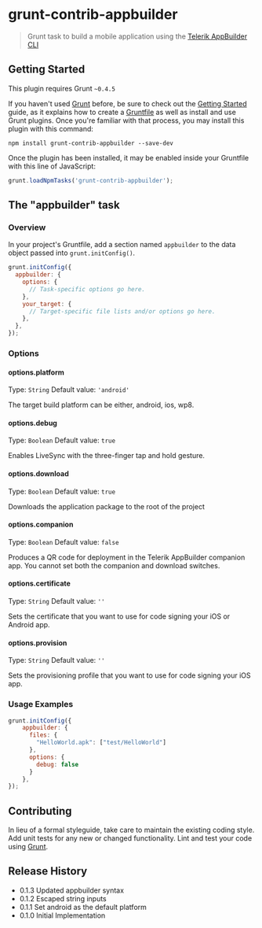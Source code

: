 # grunt-contrib-appbuilder

> Grunt task to build a mobile application using the [Telerik AppBuilder CLI](http://www.telerik.com/appbuilder/command-line-interface)

## Getting Started
This plugin requires Grunt `~0.4.5`

If you haven't used [Grunt](http://gruntjs.com/) before, be sure to check out the [Getting Started](http://gruntjs.com/getting-started) guide, as it explains how to create a [Gruntfile](http://gruntjs.com/sample-gruntfile) as well as install and use Grunt plugins. Once you're familiar with that process, you may install this plugin with this command:

```shell
npm install grunt-contrib-appbuilder --save-dev
```

Once the plugin has been installed, it may be enabled inside your Gruntfile with this line of JavaScript:

```js
grunt.loadNpmTasks('grunt-contrib-appbuilder');
```

## The "appbuilder" task

### Overview
In your project's Gruntfile, add a section named `appbuilder` to the data object passed into `grunt.initConfig()`.

```js
grunt.initConfig({
  appbuilder: {
    options: {
      // Task-specific options go here.
    },
    your_target: {
      // Target-specific file lists and/or options go here.
    },
  },
});
```

### Options

#### options.platform
Type: `String`
Default value: `'android'`

The target build platform can be either, android, ios, wp8.

#### options.debug
Type: `Boolean`
Default value: `true`

Enables LiveSync with the three-finger tap and hold gesture.

#### options.download
Type: `Boolean`
Default value: `true`

Downloads the application package to the root of the project

#### options.companion
Type: `Boolean`
Default value: `false`

Produces a QR code for deployment in the Telerik AppBuilder companion app.
You cannot set both the companion and download switches.

#### options.certificate
Type: `String`
Default value: `''`

Sets the certificate that you want to use for code signing your iOS or Android app.

#### options.provision
Type: `String`
Default value: `''`

Sets the provisioning profile that you want to use for code signing your iOS app.

### Usage Examples

```js
grunt.initConfig({
    appbuilder: {
      files: {
        "HelloWorld.apk": ["test/HelloWorld"]
      },
      options: {
        debug: false
      }
    },
});
```

## Contributing
In lieu of a formal styleguide, take care to maintain the existing coding style. Add unit tests for any new or changed functionality. Lint and test your code using [Grunt](http://gruntjs.com/).

## Release History
- 0.1.3 Updated appbuilder syntax
- 0.1.2 Escaped string inputs
- 0.1.1 Set android as the default platform
- 0.1.0 Initial Implementation